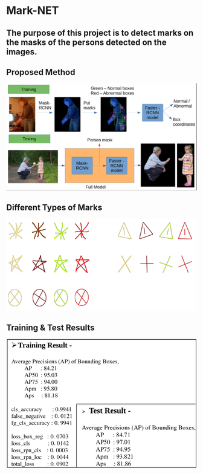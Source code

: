 # Mark-NET

## The purpose of this project is to detect marks on the masks of the persons detected on the images.

## Proposed Method

![final.png](https://github.com/FarhatBuet14/Mark-NET/blob/master/tmp/Reports/9.Final%20Submission/final.png)

## Different Types of Marks

![Different%20Marks.png](https://github.com/FarhatBuet14/Mark-NET/blob/master/tmp/Reports/6.different%20marks/Different%20Marks.png)

## Training & Test Results

![result.png](https://github.com/FarhatBuet14/Mark-NET/blob/master/tmp/Reports/9.Final%20Submission/result.png)
